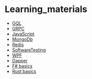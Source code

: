 # Learning_materials
<ul>
  <li><a href="https://github.com/aramzham/Learning_materials/tree/main/GQL">GQL</a></li>
  <li><a href="https://github.com/aramzham/Learning_materials/tree/main/GRPC">GRPC</a></li>
  <li><a href="https://github.com/aramzham/Learning_materials/tree/main/JavaScript">JavaScript</a></li>
  <li><a href="https://github.com/aramzham/Learning_materials/tree/main/MongoDb">MongoDb</a></li>
  <li><a href="https://github.com/aramzham/Learning_materials/tree/main/Redis">Redis</a></li>
  <li><a href="https://github.com/aramzham/Learning_materials/tree/main/SoftwareTesting">SoftwareTesting</a></li>
  <li><a href="https://github.com/aramzham/Learning_materials/tree/main/WPF">WPF</a></li>
  <li><a href="https://github.com/aramzham/Learning_materials/tree/main/Dapper">Dapper</a></li>
  <li><a href="https://github.com/aramzham/Learning_materials/tree/main/F%23">F# basics</a></li>
  <li><a href="https://github.com/aramzham/Learning_materials/tree/main/Rust">Rust basics</a></li>
</ul>
